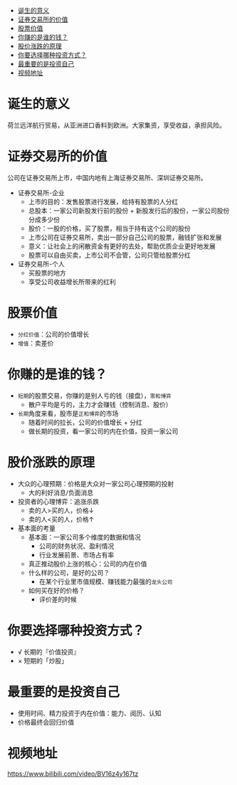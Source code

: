 <!-- TOC -->

- [诞生的意义](#诞生的意义)
- [证券交易所的价值](#证券交易所的价值)
- [股票价值](#股票价值)
- [你赚的是谁的钱？](#你赚的是谁的钱)
- [股价涨跌的原理](#股价涨跌的原理)
- [你要选择哪种投资方式？](#你要选择哪种投资方式)
- [最重要的是投资自己](#最重要的是投资自己)
- [视频地址](#视频地址)

<!-- /TOC -->

# 诞生的意义
荷兰远洋航行贸易，从亚洲进口香料到欧洲。大家集资，享受收益，承担风险。

# 证券交易所的价值
公司在证券交易所上市，中国内地有上海证券交易所、深圳证券交易所。
* 证券交易所-企业
    * 上市的目的：发售股票进行发展，给持有股票的人分红
    * 总股本：一家公司新股发行前的股份 + 新股发行后的股份，一家公司股份分成多少份
    * 股价：一股的价格，买了股票，相当于持有这个公司的股份
    * 上市公司在证券交易所，卖出一部分自己公司的股票，融钱扩张和发展
    * 意义：让社会上的闲散资金有更好的去处，帮助优质企业更好地发展
    * 股票可以自由买卖，上市公司不会管，公司只管给股票分红
* 证券交易所-个人
    * 买股票的地方
    * 享受公司收益增长所带来的红利

# 股票价值
* `分红价值`：公司的价值增长
* `增值`：卖差价

# 你赚的是谁的钱？
* `短期`的股票交易，你赚的是别人亏的钱（接盘），`零和博弈`
    * 散户平均是亏的，主力才会赚钱（控制消息、股价）
* `长期`角度来看，股市是`正和博弈`的市场
    * 随着时间的拉长，公司的价值增长 + 分红
    * 做长期的投资，看一家公司的内在价值，投资一家公司

# 股价涨跌的原理
* 大众的心理预期：价格是大众对一家公司心理预期的投射
    * 大的利好消息/负面消息
* 投资者的心理博弈：追涨杀跌
    * 卖的人>买的人，价格↓
    * 卖的人<买的人，价格↑
* 基本面的考量
    * 基本面：一家公司多个维度的数据和情况
        * 公司的财务状况、盈利情况
        * 行业发展前景、市场占有率
    * 真正推动股价上涨的核心：公司的内在价值
    * 什么样的公司，是好的公司？
        * 在某个行业里市值规模、赚钱能力最强的`龙头公司`
    * 如何买在好的价格？
        * 评价差的时候

# 你要选择哪种投资方式？
* √ 长期的『价值投资』
* × 短期的「炒股」

# 最重要的是投资自己
* 使用时间、精力投资于内在价值：能力、阅历、认知
* 价格最终会回归价值

# 视频地址
https://www.bilibili.com/video/BV16z4y167tz